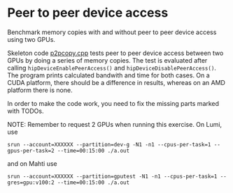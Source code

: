# Peer to peer device access

Benchmark memory copies with and without peer to peer device access using two
GPUs.

Skeleton code [p2pcopy.cpp](p2pcopy.cpp) tests peer to peer device access between two GPUs by doing a series of memory copies. The test is evaluated after calling `hipDeviceEnablePeerAccess()` and `hipDeviceDisablePeerAccess()`. The program prints calculated bandwith and time for both cases. On a CUDA platform, there should be a difference in results, whereas on an AMD platform there is none. 

In order to make the code work, you need to fix the missing parts marked with TODOs.

NOTE: Remember to request 2 GPUs when running this exercise. On Lumi, use
```
srun --account=XXXXXX --partition=dev-g -N1 -n1 --cpus-per-task=1 --gpus-per-task=2 --time=00:15:00 ./a.out
```
and on Mahti use
```
srun --account=XXXXXX --partition=gputest -N1 -n1 --cpus-per-task=1 --gres=gpu:v100:2 --time=00:15:00 ./a.out
```
